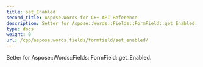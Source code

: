 ```yaml
---
title: set_Enabled
second_title: Aspose.Words for C++ API Reference
description: Setter for Aspose::Words::Fields::FormField::get_Enabled. 
type: docs
weight: 0
url: /cpp/aspose.words.fields/formfield/set_enabled/
---
```


Setter for Aspose::Words::Fields::FormField::get_Enabled. 

